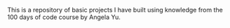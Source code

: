 This is a repository of basic projects I have built using knowledge from the 100 days of code course by Angela Yu.
